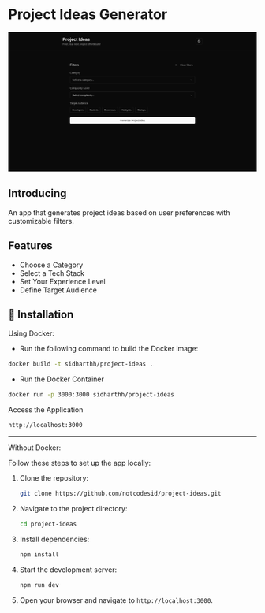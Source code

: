 
# Project Ideas Generator

![Project Ideas Generator](./public/image.png)

## Introducing

An app that generates project ideas based on user preferences with customizable filters.


## Features

- Choose a Category
- Select a Tech Stack
- Set Your Experience Level
- Define Target Audience


## 🔧 Installation

Using Docker:

- Run the following command to build the Docker image:

```bash
docker build -t sidharthh/project-ideas .
```
- Run the Docker Container
```bash
docker run -p 3000:3000 sidharthh/project-ideas
```

Access the Application
  ```bash 
http://localhost:3000
  ```
---
Without Docker:

Follow these steps to set up the app locally:

1. Clone the repository:
   ```bash
   git clone https://github.com/notcodesid/project-ideas.git
   ```

2. Navigate to the project directory:
   ```bash
   cd project-ideas
   ```

3. Install dependencies:
   ```bash
   npm install
   ```

4. Start the development server:
   ```bash
   npm run dev
   ```

5. Open your browser and navigate to `http://localhost:3000`.
